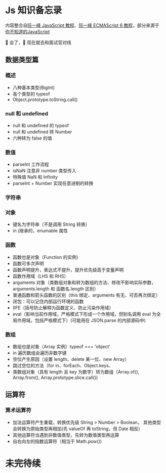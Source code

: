 # Js 知识备忘录

内容整合自[阮一峰 JavaScript 教程](https://wangdoc.com/javascript/)、[阮一峰 ECMAScript 6 教程](https://es6.ruanyifeng.com/)，部分来源于 [你不知道的JavaScript](https://github.com/getify/You-Dont-Know-JS)

🧓 会了，🧓 现在就去和面试官对线

## 数据类型篇

### 概述

- 八种基本类型(BigInt)
- 各个类型的 typeof
- Object.prototype.toString.call()

### null 和 undefined

- null 和 undefined 的 typeof
- null 和 undefined 转 Number
- 六种转为 false 的值

### 数值

- parseInt 工作流程
- isNaN 注意非 number 类型传入
- 特殊值 NaN 和 Infinity
- parseInt + Number 实现任意进制的转换

### 字符串

### 对象

- 键名为字符串（不是调用 String 转换）
- in (继承的，enumable 属性

### 函数

- 函数也是对象（Function 的实例）
- 函数可多次声明
- 函数声明提升，表达式不提升，提升优先级高于变量声明
- 函数作用域（LHS 和 RHS）
- arguments 对象（类数组对象和转为数组的方法、修改不影响实际参数，arguments.length 和 函数名.length 区别）
- 普通函数和箭头函数的区别（this 绑定、arguments 有无、可否再次绑定）
- 闭包：可以记住内部运行环境的函数
- IIFE（括号防止解释为函数定义、防止污染作用域）
- eval（影响当前作用域，严格模式下形成一个作用域，但别名调用 eval 为全局作用域，包括严格模式下）(可能用在 JSON.parse 的内部源码中)

### 数组

- 数组也是对象（Array 实例）typeof === 'object'
- in 遍历数组会遍历非数字键
- 空位产生原因（设置 length、delete 某一位、new Array）
- 跳过空位的方法（for in、forEach、Object.keys、
- 类数组对象（具有 length 且 key 为数字）转为数组（Array.of(), Array.from(), Array.prototype.slice.call())

## 运算符

### 算术运算符

- 加法运算符产生重载，转换优先级 String > Number > Boolean， 其他类型会转换为原始类型再相加(先 valueOf 再 toString，但 Date 相反)
- 其他运算符当遇到非数值类型，先转为数值类型再运算
- 自右向左的指数运算符（相当于 Math.pow())

# 未完待续
